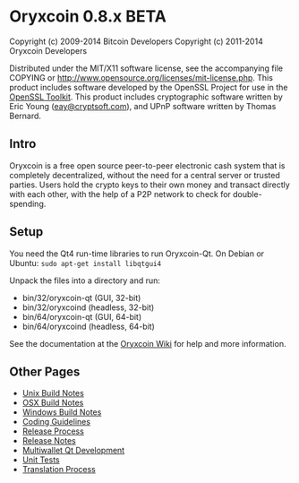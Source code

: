 Oryxcoin 0.8.x BETA
====================

Copyright (c) 2009-2014 Bitcoin Developers
Copyright (c) 2011-2014 Oryxcoin Developers

Distributed under the MIT/X11 software license, see the accompanying
file COPYING or http://www.opensource.org/licenses/mit-license.php.
This product includes software developed by the OpenSSL Project for use in the [OpenSSL Toolkit](http://www.openssl.org/). This product includes
cryptographic software written by Eric Young ([eay@cryptsoft.com](mailto:eay@cryptsoft.com)), and UPnP software written by Thomas Bernard.


Intro
---------------------
Oryxcoin is a free open source peer-to-peer electronic cash system that is
completely decentralized, without the need for a central server or trusted
parties.  Users hold the crypto keys to their own money and transact directly
with each other, with the help of a P2P network to check for double-spending.


Setup
---------------------
You need the Qt4 run-time libraries to run Oryxcoin-Qt. On Debian or Ubuntu:
	`sudo apt-get install libqtgui4`

Unpack the files into a directory and run:

- bin/32/oryxcoin-qt (GUI, 32-bit)
- bin/32/oryxcoind (headless, 32-bit)
- bin/64/oryxcoin-qt (GUI, 64-bit)
- bin/64/oryxcoind (headless, 64-bit)

See the documentation at the [Oryxcoin Wiki](http://oryxcoin.info)
for help and more information.


Other Pages
---------------------
- [Unix Build Notes](build-unix.md)
- [OSX Build Notes](build-osx.md)
- [Windows Build Notes](build-msw.md)
- [Coding Guidelines](coding.md)
- [Release Process](release-process.md)
- [Release Notes](release-notes.md)
- [Multiwallet Qt Development](multiwallet-qt.md)
- [Unit Tests](unit-tests.md)
- [Translation Process](translation_process.md)
